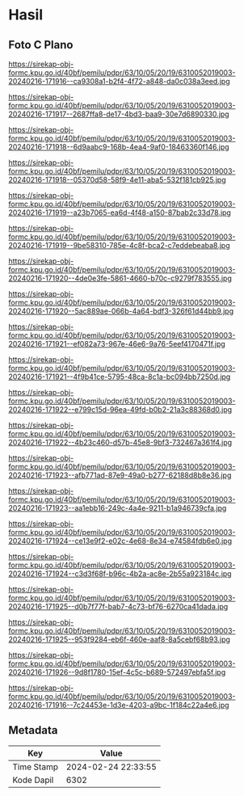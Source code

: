 # Hasil

## Foto C Plano

https://sirekap-obj-formc.kpu.go.id/40bf/pemilu/pdpr/63/10/05/20/19/6310052019003-20240216-171916--ca9308a1-b2f4-4f72-a848-da0c038a3eed.jpg

https://sirekap-obj-formc.kpu.go.id/40bf/pemilu/pdpr/63/10/05/20/19/6310052019003-20240216-171917--2687ffa8-de17-4bd3-baa9-30e7d6890330.jpg

https://sirekap-obj-formc.kpu.go.id/40bf/pemilu/pdpr/63/10/05/20/19/6310052019003-20240216-171918--6d9aabc9-168b-4ea4-9af0-18463360f146.jpg

https://sirekap-obj-formc.kpu.go.id/40bf/pemilu/pdpr/63/10/05/20/19/6310052019003-20240216-171918--05370d58-58f9-4e11-aba5-532f181cb925.jpg

https://sirekap-obj-formc.kpu.go.id/40bf/pemilu/pdpr/63/10/05/20/19/6310052019003-20240216-171919--a23b7065-ea6d-4f48-a150-87bab2c33d78.jpg

https://sirekap-obj-formc.kpu.go.id/40bf/pemilu/pdpr/63/10/05/20/19/6310052019003-20240216-171919--9be58310-785e-4c8f-bca2-c7eddebeaba8.jpg

https://sirekap-obj-formc.kpu.go.id/40bf/pemilu/pdpr/63/10/05/20/19/6310052019003-20240216-171920--4de0e3fe-5861-4660-b70c-c9279f783555.jpg

https://sirekap-obj-formc.kpu.go.id/40bf/pemilu/pdpr/63/10/05/20/19/6310052019003-20240216-171920--5ac889ae-066b-4a64-bdf3-326f61d44bb9.jpg

https://sirekap-obj-formc.kpu.go.id/40bf/pemilu/pdpr/63/10/05/20/19/6310052019003-20240216-171921--ef082a73-967e-46e6-9a76-5eef4170471f.jpg

https://sirekap-obj-formc.kpu.go.id/40bf/pemilu/pdpr/63/10/05/20/19/6310052019003-20240216-171921--4f9b41ce-5795-48ca-8c1a-bc094bb7250d.jpg

https://sirekap-obj-formc.kpu.go.id/40bf/pemilu/pdpr/63/10/05/20/19/6310052019003-20240216-171922--e799c15d-96ea-49fd-b0b2-21a3c88368d0.jpg

https://sirekap-obj-formc.kpu.go.id/40bf/pemilu/pdpr/63/10/05/20/19/6310052019003-20240216-171922--4b23c460-d57b-45e8-9bf3-732467a361f4.jpg

https://sirekap-obj-formc.kpu.go.id/40bf/pemilu/pdpr/63/10/05/20/19/6310052019003-20240216-171923--afb771ad-87e9-49a0-b277-62188d8b8e36.jpg

https://sirekap-obj-formc.kpu.go.id/40bf/pemilu/pdpr/63/10/05/20/19/6310052019003-20240216-171923--aa1ebb16-249c-4a4e-9211-b1a946739cfa.jpg

https://sirekap-obj-formc.kpu.go.id/40bf/pemilu/pdpr/63/10/05/20/19/6310052019003-20240216-171924--ce13e9f2-e02c-4e68-8e34-e74584fdb6e0.jpg

https://sirekap-obj-formc.kpu.go.id/40bf/pemilu/pdpr/63/10/05/20/19/6310052019003-20240216-171924--c3d3f68f-b96c-4b2a-ac8e-2b55a923184c.jpg

https://sirekap-obj-formc.kpu.go.id/40bf/pemilu/pdpr/63/10/05/20/19/6310052019003-20240216-171925--d0b7f77f-bab7-4c73-bf76-6270ca41dada.jpg

https://sirekap-obj-formc.kpu.go.id/40bf/pemilu/pdpr/63/10/05/20/19/6310052019003-20240216-171925--953f9284-eb6f-460e-aaf8-8a5cebf68b93.jpg

https://sirekap-obj-formc.kpu.go.id/40bf/pemilu/pdpr/63/10/05/20/19/6310052019003-20240216-171926--9d8f1780-15ef-4c5c-b689-572497ebfa5f.jpg

https://sirekap-obj-formc.kpu.go.id/40bf/pemilu/pdpr/63/10/05/20/19/6310052019003-20240216-171916--7c24453e-1d3e-4203-a9bc-1f184c22a4e6.jpg


## Metadata

| Key        | Value               |
| ---------- | ------------------- |
| Time Stamp | 2024-02-24 22:33:55 |
| Kode Dapil | 6302                |



